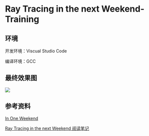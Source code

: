 # Ray Tracing in the next Weekend-Training


## 环境
开发环境：Viscual Studio Code

编译环境：GCC


## 最终效果图

![](https://www.z4a.net/images/2024/02/26/QQ20240226180724.md.png)

## 参考资料

[In One Weekend](http://in1weekend.blogspot.com/)

[Ray Tracing in the next Weekend 阅读笔记](https://asurudo.top/s/OVYH3PmRe)
